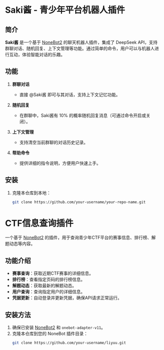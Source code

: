 # Saki酱 - 青少年平台机器人插件

## 简介

**Saki酱** 是一个基于 [NoneBot2](https://github.com/nonebot/nonebot2) 的聊天机器人插件，集成了 DeepSeek API，支持群聊对话、随机回复、上下文管理等功能。通过简单的命令，用户可以与机器人进行互动，体验智能对话的乐趣。

## 功能

1. **群聊对话**  
   - 直接 @Saki酱 即可与其对话，支持上下文记忆功能。

2. **随机回复**  
   - 在群聊中，Saki酱有 10% 的概率随机回复消息（可通过命令开启或关闭）。

3. **上下文管理**  
   - 支持清空当前群聊的对话历史记录。

4. **帮助命令**  
   - 提供详细的指令说明，方便用户快速上手。

## 安装

1. 克隆本仓库到本地：
   ```bash
   git clone https://github.com/your-username/your-repo-name.git

   
# CTF信息查询插件

一个基于 [NoneBot2](https://github.com/nonebot/nonebot2) 的插件，用于查询青少年CTF平台的赛事信息、排行榜、解题动态等内容。

## 功能介绍

- **赛事查询**：获取近期CTF赛事的详细信息。
- **排行榜**：查看指定页码的排行榜信息。
- **解题动态**：获取最新的解题动态。
- **用户查询**：查询指定用户的详细信息。
- **凭据更新**：自动登录并更新凭据，确保API请求正常运行。

## 安装方法

1. 确保已安装 [NoneBot2](https://github.com/nonebot/nonebot2) 和 `onebot-adapter-v11`。
2. 克隆本仓库到您的 NoneBot 插件目录：
   ```bash
   git clone https://github.com/your-username/liyuu.git
